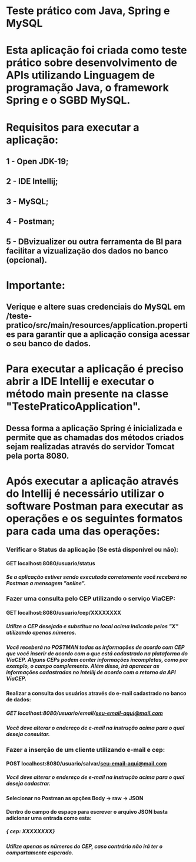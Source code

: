 ﻿# Teste prático com Java, Spring e MySQL

# Esta aplicação foi criada como teste prático sobre desenvolvimento de APIs utilizando Linguagem de programação Java, o framework Spring e o SGBD MySQL.

# Requisitos para executar a aplicação:
## 1 - Open JDK-19;
## 2 - IDE Intellij;
## 3 - MySQL;
## 4 - Postman;
## 5 - DBvizualizer ou outra ferramenta de BI para facilitar a vizualização dos dados no banco (opcional).

# Importante: 
## Verique e altere suas credenciais do MySQL em /teste-pratico/src/main/resources/application.properties para garantir que a aplicação consiga acessar o seu banco de dados.

# Para executar a aplicação é preciso abrir a IDE Intellij e executar o método main presente na classe "TestePraticoApplication".
## Dessa forma a aplicação Spring é inicializada e permite que as chamadas dos métodos criados sejam realizadas através do servidor Tomcat pela porta 8080.

# Após executar a aplicação através do Intellij é necessário utilizar o software Postman para executar as operações e os seguintes formatos para cada uma das operações:
### Verificar o Status da aplicação (Se está disponível ou não):
#### GET localhost:8080/usuario/status
##### Se a aplicação estiver sendo executada corretamente você receberá no Postman a mensagem "online".
### Fazer uma consulta pelo CEP utilizando o serviço ViaCEP:
#### GET localhost:8080/usuario/cep/XXXXXXXX
##### Utilize o CEP desejado e substitua no local acima indicado pelos "X" utilizando apenas números.
##### Você receberá no POSTMAN todas as informações de acordo com CEP que você inserir de acordo com o que está cadastrado na plataforma do ViaCEP. Alguns CEPs podem conter informações incompletas, como por exemplo, o campo complemento. Além disso, irá aparecer as informações cadastradas no Intellij de acordo com o retorno da API ViaCEP.
#### Realizar a consulta dos usuários através do e-mail cadastrado no banco de dados:
##### GET localhost:8080/usuario/email/seu-email-aqui@mail.com
##### Você deve alterar o endereço de e-mail na instrução acima para o qual deseja consultar.
### Fazer a inserção de um cliente utilizando e-mail e cep:
#### POST localhost:8080/usuario/salvar/seu-email-aqui@mail.com
##### Você deve alterar o endereço de e-mail na instrução acima para o qual deseja cadastrar. 
#### Selecionar no Postman as opções Body -> raw -> JSON
#### Dentro do campo do espaço para escrever o arquivo JSON basta adicionar uma entrada como esta:
##### { cep: XXXXXXXX}
##### Utilize apenas os números do CEP, caso contrário não irá ter o compartamente esperado.




